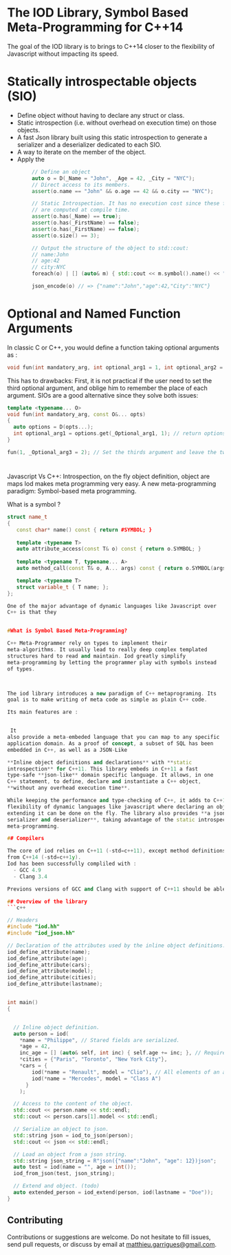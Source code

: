 The IOD Library, Symbol Based Meta-Programming for C++14
==========================


The goal of the IOD library is to brings to C++14 closer to the flexibility
of Javascript without impacting its speed.

# Statically introspectable objects (SIO)

  - Define object without having to declare any struct or class.
  - Static introspection (i.e. without overhead on execution time) on those objects.
  - A fast Json library built using this static introspection to generate a serializer
    and a deserializer dedicated to each SIO.
  - A way to iterate on the member of the object.
  - Apply the
```c++
        // Define an object
        auto o = D(_Name = "John", _Age = 42, _City = "NYC");
        // Direct access to its members.
        assert(o.name == "John" && o.age == 42 && o.city == "NYC");

        // Static Introspection. It has no execution cost since these function
        // are computed at compile time.
        assert(o.has(_Name) == true);
        assert(o.has(_FirstName) == false);
        assert(o.has(_FirstName) == false);
        assert(o.size() == 3);

        // Output the structure of the object to std::cout:
        // name:John
        // age:42
        // city:NYC
        foreach(o) | [] (auto& m) { std::cout << m.symbol().name() << ":" << m.value() << std::end; }

        json_encode(o) // => {"name":"John","age":42,"City":"NYC"}
```

# Optional and Named Function Arguments

In classic C or C++, you would define a function taking optional arguments as :

```c++
void fun(int mandatory_arg, int optional_arg1 = 1, int optional_arg2 = 12, int optional_arg3 = 12);
```

This has to drawbacks: First, it is not practical if the user need to
set the third optional argument, and oblige him to remember the place
of each argument. SIOs are a good alternative since they solve both issues:

```c++
template <typename... O>
void fun(int mandatory_arg, const O&... opts)
{
  auto options = D(opts...);
  int optional_arg1 = options.get(_Optional_arg1, 1); // return options.optional_arg1 or 1 if not set.
}

fun(1, _Optional_arg3 = 2); // Set the thirds argument and leave the two others to their default value.
```

# 


Javascript Vs C++: Introspection, on the fly object definition, object are maps
Iod makes meta programming very easy.
A new meta-programming paradigm: Symbol-based meta programming.

What is a symbol ?
```c++
struct name_t
{
   const char* name() const { return #SYMBOL; }                 
                                                                        
   template <typename T>                                               
   auto attribute_access(const T& o) const { return o.SYMBOL; } 
                                                                        
   template <typename T, typename... A>                                
   auto method_call(const T& o, A... args) const { return o.SYMBOL(args...); }

   template <typename T>
   struct variable_t { T name; };
};

One of the major advantage of dynamic languages like Javascript over
C++ is that they 


#What is Symbol Based Meta-Programming?

C++ Meta-Programmer rely on types to implement their
meta-algorithms. It usually lead to really deep complex templated
structures hard to read and maintain. Iod greatly simplify
meta-programming by letting the programmer play with symbols instead
of types.



The iod library introduces a new paradigm of C++ metaprograming. Its
goal is to make writing of meta code as simple as plain C++ code.

Its main features are :


 It
also provide a meta-embeded language that you can map to any specific
application domain. As a proof of concept, a subset of SQL has been
embedded in C++, as well as a JSON-Like

**Inline object definitions and declarations** with **static
introspection** for C++11. This library embeds in C++11 a fast
type-safe **json-like** domain specific language. It allows, in one
C++ statement, to define, declare and instantiate a C++ object,
**without any overhead execution time**.

While keeping the performance and type-checking of C++, it adds to C++11 the
flexibility of dynamic languages like javascript where declaring an object or
extending it can be done on the fly. The library also provides **a json
serializer and deserializer**, taking advantage of the static introspection and
meta-programming.

## Compilers

The core of iod relies on C++11 (-std=c++11), except method definitions that use generic lambda
from C++14 (-std=c++1y).
Iod has been successfully compliled with :
  - GCC 4.9
  - Clang 3.4

Previons versions of GCC and Clang with support of C++11 should be able to compile iods without methods.

## Overview of the library
```c++

// Headers
#include "iod.hh"
#include "iod_json.hh"

// Declaration of the attributes used by the inline object definitions.
iod_define_attribute(name);
iod_define_attribute(age);
iod_define_attribute(cars);
iod_define_attribute(model);
iod_define_attribute(cities);
iod_define_attribute(lastname);


int main()
{


  // Inline object definition.
  auto person = iod(
    *name = "Philippe", // Stared fields are serialized.
    *age = 42,
    inc_age = [] (auto& self, int inc) { self.age += inc; }, // Requires C++14.
    *cities = {"Paris", "Toronto", "New York City"},
    *cars = {
        iod(*name = "Renault", model = "Clio"), // All elements of an array must have the same type.
        iod(*name = "Mercedes", model = "Class A")
      }
    );

  // Access to the content of the object.
  std::cout << person.name << std::endl;
  std::cout << person.cars[1].model << std::endl;

  // Serialize an object to json.
  std::string json = iod_to_json(person);
  std::cout << json << std::endl;

  // Load an object from a json string.
  std::string json_string = R"json({"name":"John", "age": 12})json";
  auto test = iod(name = "", age = int());
  iod_from_json(test, json_string);

  // Extend and object. (todo)
  auto extended_person = iod_extend(person, iod(lastname = "Doe"));
}


```

## Contributing

Contributions or suggestions are welcome. Do not hesitate to fill issues, send pull
requests, or discuss by email at matthieu.garrigues@gmail.com.
